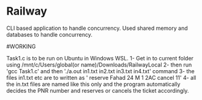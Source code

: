 # Railway
CLI based application to handle concurrency. Used shared memory and databases to handle concurrency.


#WORKING

Task1.c is to be run on Ubuntu in Windows WSL. 
1- Get in to current folder using /mnt/c/Users/global(or name)/Downloads/RailwayLocal
2- then run 'gcc Task1.c' and then './a.out in1.txt in2.txt in3.txt in4.txt' command
3- the files in1.txt etc are to written as 
 ' reserve Fahad 24 M 1 2AC
    cancel 11' 
4- all the in.txt files are named like this only and the program automatically decides the PNR number and reserves or cancels the ticket accordingly.
